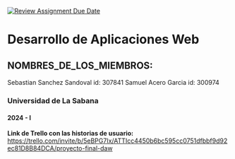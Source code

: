 [![Review Assignment Due Date](https://classroom.github.com/assets/deadline-readme-button-24ddc0f5d75046c5622901739e7c5dd533143b0c8e959d652212380cedb1ea36.svg)](https://classroom.github.com/a/-RuUZzT-)
# Desarrollo de Aplicaciones Web
## NOMBRES_DE_LOS_MIEMBROS: 
Sebastian Sanchez Sandoval
id: 307841
Samuel Acero Garcia
id: 300974
### Universidad de La Sabana
#### 2024 - I


**Link de Trello con las historias de usuario:** https://trello.com/invite/b/5eBPG7Ix/ATTIcc4450b6bc595cc0751dfbbf9d92ec81D8B84DCA/proyecto-final-daw
